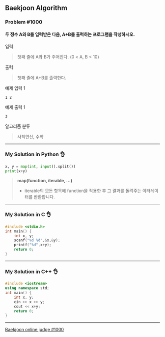 ## Baekjoon Algorithm

### Problem #1000
#### 두 정수 A와 B를 입력받은 다음, A+B를 출력하는 프로그램을 작성하시오.

입력
> 첫째 줄에 A와 B가 주어진다. (0 < A, B < 10)

출력
> 첫째 줄에 A+B를 출력한다.


예제 입력 1
```
1 2
```

예제 출력 1
```
3
```

알고리즘 분류
> 사칙연산, 수학

***
### My Solution in Python :ok_hand:
```python
x, y = map(int, input().split())
print(x+y)
```

> **map(function, iterable, ...)**
> - iterable의 모든 항목에 function을 적용한 후 그 결과를 돌려주는 이터레이터를 반환합니다.
***
### My Solution in C :ok_hand:
```c
#include <stdio.h>
int main() {
	int x, y;
	scanf("%d %d",&x,&y);
	printf("%d",x+y);
	return 0;
}
```
***
### My Solution in C++ :ok_hand:
```c++
#include <iostream>
using namespace std;
int main() {
	int x, y;
	cin >> x >> y;
	cout << x+y;
	return 0;
}
```
***
<a href="https://www.acmicpc.net/problem/1000" target="_blank">Baekjoon online judge #1000</a>
